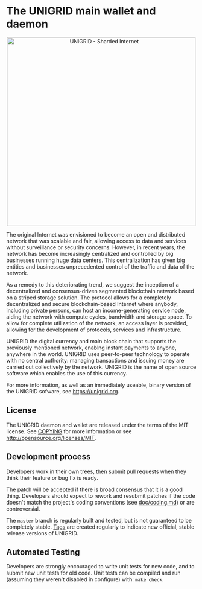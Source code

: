 The UNIGRID main wallet and daemon
==================================
<p align="center">
  <a href="https://www.unigrid.org"><img alt="UNIGRID - Sharded Internet" src="https://www.unigrid.org/assets/img/unigrid14.png" width="500"/></a>
</p>

The original Internet was envisioned to become an open and distributed network that was scalable and fair, allowing access to data and services without surveillance or security concerns. However, in recent years, the network has become increasingly centralized and controlled by big businesses running huge data centers. This centralization has given big entities and businesses unprecedented control of the traffic and data of the network.

As a remedy to this deteriorating trend, we suggest the inception of a decentralized and consensus-driven segmented blockchain network based on a striped storage solution. The protocol allows for a completely decentralized and secure blockchain-based Internet where anybody, including private persons, can host an income-generating service node, aiding the network with compute cycles, bandwidth and storage space. To allow for complete utilization of the network, an access layer is provided, allowing for the development of protocols, services and infrastructure.

UNIGRID the digital currency and main block chain that supports the previously mentioned network, enablng instant payments to anyone, anywhere in the world. UNIGRID uses peer-to-peer technology to operate with no central authority: managing transactions and issuing money are carried out collectively by the network. UNIGRID is the name of open source software which enables the use of this currency.

For more information, as well as an immediately useable, binary version of the UNIGRID sofware, see https://unigrid.org.

License
-------
The UNIGRID daemon and wallet are released under the terms of the MIT license. See [COPYING](COPYING) for more information or see http://opensource.org/licenses/MIT.

Development process
-------------------
Developers work in their own trees, then submit pull requests when they think their feature or bug fix is ready.

The patch will be accepted if there is broad consensus that it is a good thing. Developers should expect to rework and resubmit patches if the code doesn't match the project's coding conventions (see [doc/coding.md](doc/coding.md)) or are controversial.

The `master` branch is regularly built and tested, but is not guaranteed to be completely stable. [Tags](https://github.com/unigrid-project/UNIGRID/tags) are created regularly to indicate new official, stable release versions of UNIGRID.

Automated Testing
-----------------
Developers are strongly encouraged to write unit tests for new code, and to submit new unit tests for old code. Unit tests can be compiled and run (assuming they weren't disabled in configure) with: `make check`.

